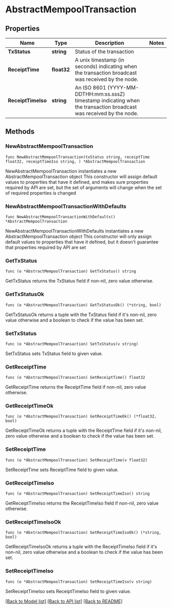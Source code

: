 # AbstractMempoolTransaction

## Properties

Name | Type | Description | Notes
------------ | ------------- | ------------- | -------------
**TxStatus** | **string** | Status of the transaction | 
**ReceiptTime** | **float32** | A unix timestamp (in seconds) indicating when the transaction broadcast was received by the node. | 
**ReceiptTimeIso** | **string** | An ISO 8601 (YYYY-MM-DDTHH:mm:ss.sssZ) timestamp indicating when the transaction broadcast was received by the node. | 

## Methods

### NewAbstractMempoolTransaction

`func NewAbstractMempoolTransaction(txStatus string, receiptTime float32, receiptTimeIso string, ) *AbstractMempoolTransaction`

NewAbstractMempoolTransaction instantiates a new AbstractMempoolTransaction object
This constructor will assign default values to properties that have it defined,
and makes sure properties required by API are set, but the set of arguments
will change when the set of required properties is changed

### NewAbstractMempoolTransactionWithDefaults

`func NewAbstractMempoolTransactionWithDefaults() *AbstractMempoolTransaction`

NewAbstractMempoolTransactionWithDefaults instantiates a new AbstractMempoolTransaction object
This constructor will only assign default values to properties that have it defined,
but it doesn't guarantee that properties required by API are set

### GetTxStatus

`func (o *AbstractMempoolTransaction) GetTxStatus() string`

GetTxStatus returns the TxStatus field if non-nil, zero value otherwise.

### GetTxStatusOk

`func (o *AbstractMempoolTransaction) GetTxStatusOk() (*string, bool)`

GetTxStatusOk returns a tuple with the TxStatus field if it's non-nil, zero value otherwise
and a boolean to check if the value has been set.

### SetTxStatus

`func (o *AbstractMempoolTransaction) SetTxStatus(v string)`

SetTxStatus sets TxStatus field to given value.


### GetReceiptTime

`func (o *AbstractMempoolTransaction) GetReceiptTime() float32`

GetReceiptTime returns the ReceiptTime field if non-nil, zero value otherwise.

### GetReceiptTimeOk

`func (o *AbstractMempoolTransaction) GetReceiptTimeOk() (*float32, bool)`

GetReceiptTimeOk returns a tuple with the ReceiptTime field if it's non-nil, zero value otherwise
and a boolean to check if the value has been set.

### SetReceiptTime

`func (o *AbstractMempoolTransaction) SetReceiptTime(v float32)`

SetReceiptTime sets ReceiptTime field to given value.


### GetReceiptTimeIso

`func (o *AbstractMempoolTransaction) GetReceiptTimeIso() string`

GetReceiptTimeIso returns the ReceiptTimeIso field if non-nil, zero value otherwise.

### GetReceiptTimeIsoOk

`func (o *AbstractMempoolTransaction) GetReceiptTimeIsoOk() (*string, bool)`

GetReceiptTimeIsoOk returns a tuple with the ReceiptTimeIso field if it's non-nil, zero value otherwise
and a boolean to check if the value has been set.

### SetReceiptTimeIso

`func (o *AbstractMempoolTransaction) SetReceiptTimeIso(v string)`

SetReceiptTimeIso sets ReceiptTimeIso field to given value.



[[Back to Model list]](../README.md#documentation-for-models) [[Back to API list]](../README.md#documentation-for-api-endpoints) [[Back to README]](../README.md)



